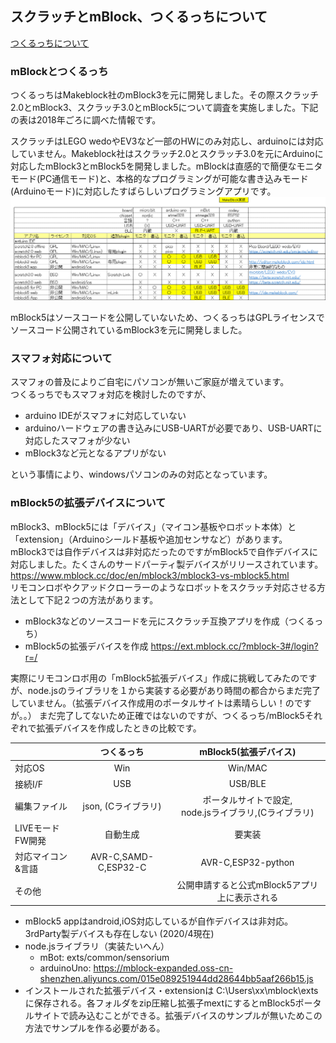 ## スクラッチとmBlock、つくるっちについて
[つくるっちについて](http://sohta02.web.fc2.com/familyday_about.html)

### mBlockとつくるっち
つくるっちはMakeblock社のmBlock3を元に開発しました。その際スクラッチ2.0とmBlock3、スクラッチ3.0とmBlock5について調査を実施しました。下記の表は2018年ごろに調べた情報です。  

スクラッチはLEGO wedoやEV3など一部のHWにのみ対応し、arduinoには対応していません。Makeblock社はスクラッチ2.0とスクラッチ3.0を元にArduinoに対応したmBlock3とmBlock5を開発しました。mBlockは直感的で簡便なモニタモード(PC通信モード)と、本格的なプログラミングが可能な書き込みモード(Arduinoモード)に対応したすばらしいプログラミングアプリです。  
![scratch](images/scratch_mBlock.png)

mBlock5はソースコードを公開していないため、つくるっちはGPLライセンスでソースコード公開されているmBlock3を元に開発しました。  

### スマフォ対応について
スマフォの普及によりご自宅にパソコンが無いご家庭が増えています。  
つくるっちでもスマフォ対応を検討したのですが、
- arduino IDEがスマフォに対応していない
- arduinoハードウェアの書き込みにUSB-UARTが必要であり、USB-UARTに対応したスマフォが少ない
- mBlock3など元となるアプリがない

という事情により、windowsパソコンのみの対応となっています。

### mBlock5の拡張デバイスについて
mBlock3、mBlock5には「デバイス」（マイコン基板やロボット本体）と「extension」（Arduinoシールド基板や追加センサなど）があります。 
mBlock3では自作デバイスは非対応だったのですがmBlock5で自作デバイスに対応しました。たくさんのサードパーティ製デバイスがリリースされています。  
https://www.mblock.cc/doc/en/mblock3/mblock3-vs-mblock5.html  
リモコンロボやクアッドクローラーのようなロボットをスクラッチ対応させる方法として下記２つの方法があります。
- mBlock3などのソースコードを元にスクラッチ互換アプリを作成（つくるっち）
- mBlock5の拡張デバイスを作成 https://ext.mblock.cc/?mblock-3#/login?r=/  

実際にリモコンロボ用の「mBlock5拡張デバイス」作成に挑戦してみたのですが、node.jsのライブラリを１から実装する必要があり時間の都合からまだ完了していません。（拡張デバイス作成用のポータルサイトは素晴らしい！のですが。。） まだ完了してないため正確ではないのですが、つくるっち/mBlock5それぞれで拡張デバイスを作成したときの比較です。

| |つくるっち|mBlock5(拡張デバイス)|
|:--|:--:|:--:|
|対応OS|Win|Win/MAC|
|接続I/F|USB|USB/BLE|
|編集ファイル|json, (Cライブラリ)|ポータルサイトで設定,<br />node.jsライブラリ,(Cライブラリ)|
|LIVEモードFW開発|自動生成|要実装|
|対応マイコン&言語|AVR-C,SAMD-C,ESP32-C|AVR-C,ESP32-python|
|その他||公開申請すると公式mBlock5アプリ上に表示される|

- mBlock5 appはandroid,iOS対応しているが自作デバイスは非対応。3rdParty製デバイスも存在しない (2020/4現在)  
- node.jsライブラリ（実装たいへん）
    - mBot: exts/common/sensorium
    - arduinoUno: https://mblock-expanded.oss-cn-shenzhen.aliyuncs.com/015e089251944dd28644bb5aaf266b15.js  
- インストールされた拡張デバイス・extensionは C:\Users\xx\mblock\exts に保存される。各フォルダをzip圧縮し拡張子mextにするとmBlock5ポータルサイトで読み込むことができる。拡張デバイスのサンプルが無いためこの方法でサンプルを作る必要がある。  

